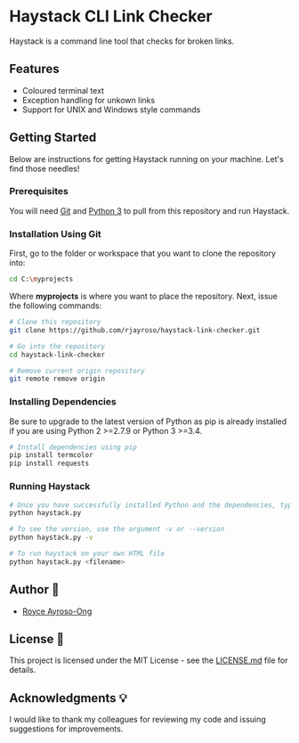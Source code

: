 # Haystack CLI Link Checker
Haystack is a command line tool that checks for broken links.
## Features 
- Coloured terminal text
- Exception handling for unkown links
- Support for UNIX and Windows style commands
## Getting Started 
Below are instructions for getting Haystack running on your machine. Let's find those needles!
### Prerequisites
You will need [Git](https://git-scm.com/) and [Python 3](https://www.python.org/downloads/) to pull from this repository and run Haystack.
### Installation Using Git
First, go to the folder or workspace that you want to clone the repository into:
```bash
cd C:\myprojects
```
Where **myprojects** is where you want to place the repository. 
Next, issue the following commands:
```bash
# Clone this repository
git clone https://github.com/rjayroso/haystack-link-checker.git

# Go into the repository
cd haystack-link-checker

# Remove current origin repository
git remote remove origin 
```
### Installing Dependencies
 Be sure to upgrade to the latest version of Python as  pip is already installed if you are using Python 2 >=2.7.9 or Python 3 >=3.4.
```bash
# Install dependencies using pip 
pip install termcolor
pip install requests
```
### Running Haystack
```bash
# Once you have successfully installed Python and the dependencies, type haystack.py to see the help section
python haystack.py

# To see the version, use the argument -v or --version
python haystack.py -v

# To run haystack on your own HTML file
python haystack.py <filename>
```
## Author :book:
- [Royce Ayroso-Ong](https://github.com/rjayroso)
## License :page_facing_up:
This project is licensed under the MIT License - see the [LICENSE.md](https://github.com/rjayroso/react-vehicle-database-manager/blob/master/LICENSE) file for details.
## Acknowledgments :bulb:
I would like to thank my colleagues for reviewing my code and issuing suggestions for improvements.
